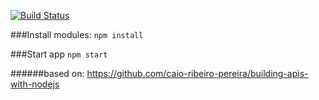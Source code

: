 [![Build Status](https://travis-ci.org/dariuszwrzesien/DwrTaskListAPIbyNodejs.svg?branch=master)](https://travis-ci.org/dariuszwrzesien/DwrTaskListAPIbyNodejs)

###Install modules:
`npm install`

###Start app
`npm start`

######based on:
https://github.com/caio-ribeiro-pereira/building-apis-with-nodejs
